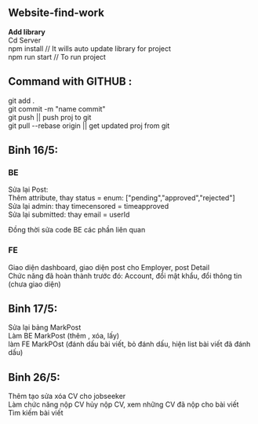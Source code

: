 
## Website-find-work
<b>Add library</b> <br>
Cd Server <br>
npm install // It wills auto update library for project <br>
npm run start // To run project
## Command with GITHUB :<br>
git add . <br>
git commit -m "name commit"<br>
git push || push proj to git <br> 
git pull --rebase origin || get updated proj from git


<h2>Binh 16/5:</h2>
<h3>BE</h3>
Sửa lại Post: <br> 
Thêm attribute, thay status = enum: ["pending","approved","rejected"]  <br> 
Sửa lại admin: thay timecensored = timeapproved <br> 
Sửa lại submitted: thay email = userId <br> 

Đồng thời sửa code BE các phần liên quan <br> 

<h3>FE</h3>
Giao diện dashboard, giao diện post cho Employer, post Detail <br> 
Chức năng đã hoàn thành trước đó: Account, đổi mật khẩu, đổi thông tin (chưa giao diện) <br> 

<h2>Binh 17/5:</h2>
Sửa lại bảng MarkPost <br>
Làm BE MarkPost (thêm , xóa, lấy)<br>
làm FE MarkPOst (đánh dấu bài viết, bỏ đánh dấu, hiện list bài viết đã đánh dấu)<br>

<h2>Binh 26/5:</h2>
Thêm tạo sửa xóa CV cho jobseeker <br>
Làm chức năng nộp CV hủy nộp CV, xem những CV đã nộp cho bài viết <br>
Tìm kiếm bài viết <br>
